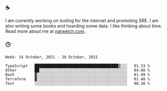 ### ☕

I am currently working on tooling for the internet and promoting SRE. I am also writing some books and hoarding some data. I like thinking about time. Read more about me at [natwelch.com](https://natwelch.com).

### 🕒

<!--START_SECTION:waka-->
```text
Week: 14 October, 2021 - 20 October, 2021

TypeScript   █████████████████████████████████████▒░░░   91.33 % 
Other        ██░░░░░░░░░░░░░░░░░░░░░░░░░░░░░░░░░░░░░░░   04.88 % 
Bash         ▓░░░░░░░░░░░░░░░░░░░░░░░░░░░░░░░░░░░░░░░░   01.99 % 
Terraform    ▓░░░░░░░░░░░░░░░░░░░░░░░░░░░░░░░░░░░░░░░░   01.40 % 
Text         ░░░░░░░░░░░░░░░░░░░░░░░░░░░░░░░░░░░░░░░░░   00.38 % 
```
<!--END_SECTION:waka-->
